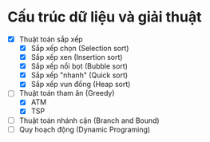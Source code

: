# Cấu trúc dữ liệu và giải thuật

- [x] Thuật toán sắp xếp
  - [x] Sắp xếp chọn (Selection sort)
  - [x] Sắp xếp xen (Insertion sort)
  - [x] Sắp xếp nổi bọt (Bubble sort)
  - [x] Sắp xếp "nhanh" (Quick sort)
  - [x] Sắp xếp vun đống (Heap sort)
- [ ] Thuật toán tham ăn (Greedy)
  - [x] ATM
  - [x] TSP
- [ ] Thuật toán nhánh cận (Branch and Bound)
- [ ] Quy hoạch động (Dynamic Programing)
